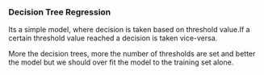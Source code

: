 ### Decision Tree Regression

Its a simple model, where decision is taken based on threshold value.If a certain threshold value reached a 
decision is taken vice-versa. 

More the decision trees, more the number of thresholds are set and better the model
but we should over fit the model to the training set alone.
